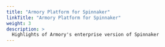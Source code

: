 ```yaml
---
title: "Armory Platform for Spinnaker"
linkTitle: "Armory Platform for Spinnaker"
weight: 3
description: >
  Highlights of Armory's enterprise version of Spinnaker
---
```

